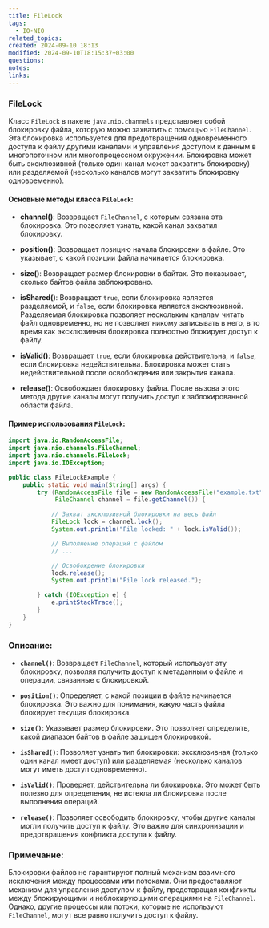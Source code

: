 ```yaml
---
title: FileLock
tags:
  - IO-NIO
related_topics: 
created: 2024-09-10 18:13
modified: 2024-09-10T18:15:37+03:00
questions: 
notes: 
links: 
---
```

### FileLock

Класс `FileLock` в пакете `java.nio.channels` представляет собой блокировку файла, которую можно захватить с помощью `FileChannel`. Эта блокировка используется для предотвращения одновременного доступа к файлу другими каналами и управления доступом к данным в многопоточном или многопроцессном окружении. Блокировка может быть эксклюзивной (только один канал может захватить блокировку) или разделяемой (несколько каналов могут захватить блокировку одновременно).

#### Основные методы класса `FileLock`:

- **channel()**: Возвращает `FileChannel`, с которым связана эта блокировка. Это позволяет узнать, какой канал захватил блокировку.
    
- **position()**: Возвращает позицию начала блокировки в файле. Это указывает, с какой позиции файла начинается блокировка.
    
- **size()**: Возвращает размер блокировки в байтах. Это показывает, сколько байтов файла заблокировано.
    
- **isShared()**: Возвращает `true`, если блокировка является разделяемой, и `false`, если блокировка является эксклюзивной. Разделяемая блокировка позволяет нескольким каналам читать файл одновременно, но не позволяет никому записывать в него, в то время как эксклюзивная блокировка полностью блокирует доступ к файлу.
    
- **isValid()**: Возвращает `true`, если блокировка действительна, и `false`, если блокировка недействительна. Блокировка может стать недействительной после освобождения или закрытия канала.
    
- **release()**: Освобождает блокировку файла. После вызова этого метода другие каналы могут получить доступ к заблокированной области файла.
    

#### Пример использования `FileLock`:
```java
import java.io.RandomAccessFile;
import java.nio.channels.FileChannel;
import java.nio.channels.FileLock;
import java.io.IOException;

public class FileLockExample {
    public static void main(String[] args) {
        try (RandomAccessFile file = new RandomAccessFile("example.txt", "rw");
             FileChannel channel = file.getChannel()) {

            // Захват эксклюзивной блокировки на весь файл
            FileLock lock = channel.lock();
            System.out.println("File locked: " + lock.isValid());

            // Выполнение операций с файлом
            // ...

            // Освобождение блокировки
            lock.release();
            System.out.println("File lock released.");

        } catch (IOException e) {
            e.printStackTrace();
        }
    }
}

```

### Описание:

- **`channel()`**: Возвращает `FileChannel`, который использует эту блокировку, позволяя получить доступ к метаданным о файле и операции, связанные с блокировкой.
    
- **`position()`**: Определяет, с какой позиции в файле начинается блокировка. Это важно для понимания, какую часть файла блокирует текущая блокировка.
    
- **`size()`**: Указывает размер блокировки. Это позволяет определить, какой диапазон байтов в файле защищен блокировкой.
    
- **`isShared()`**: Позволяет узнать тип блокировки: эксклюзивная (только один канал имеет доступ) или разделяемая (несколько каналов могут иметь доступ одновременно).
    
- **`isValid()`**: Проверяет, действительна ли блокировка. Это может быть полезно для определения, не истекла ли блокировка после выполнения операций.
    
- **`release()`**: Позволяет освободить блокировку, чтобы другие каналы могли получить доступ к файлу. Это важно для синхронизации и предотвращения конфликта доступа к файлу.
    

### Примечание:

Блокировки файлов не гарантируют полный механизм взаимного исключения между процессами или потоками. Они предоставляют механизм для управления доступом к файлу, предотвращая конфликты между блокирующими и неблокирующими операциями на `FileChannel`. Однако, другие процессы или потоки, которые не используют `FileChannel`, могут все равно получить доступ к файлу.